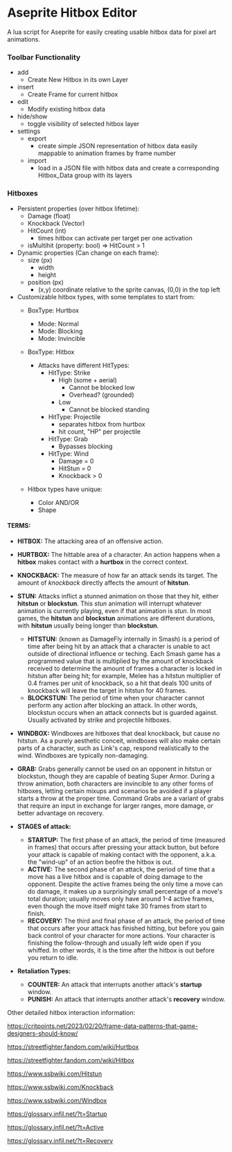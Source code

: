 # Aseprite Hitbox Editor
A lua script for Aseprite for easily creating usable hitbox data for pixel art animations. 

### Toolbar Functionality

- add
  - Create New Hitbox in its own Layer
- insert
  - Create Frame for current hitbox
- edit
  - Modify existing hitbox data
- hide/show
  - toggle visibility of selected hitbox layer
- settings
  - export
    - create simple JSON representation of hitbox data easily mappable to animation frames by frame number
  - import
    - load in a JSON file with hitbox data and create a corresponding Hitbox_Data group with its layers

### Hitboxes
- Persistent properties (over hitbox lifetime):
  - Damage (float)
  - Knockback (Vector)
  - HitCount (int) 
    - times hitbox can activate per target per one activation
  - isMultihit (property: bool) => HitCount > 1
- Dynamic properties (Can change on each frame):
  - size (px)
    - width
    - height
  - position (px)
    - (x,y) coordinate relative to the sprite canvas, (0,0) in the top left
- Customizable hitbox types, with some templates to start from:
  - BoxType: Hurtbox
    - Mode: Normal
    - Mode: Blocking
    - Mode: Invincible
  - BoxType: Hitbox
    - Attacks have different HitTypes:
      - HitType: Strike
        - High (some + aerial)
          - Cannot be blocked low
          - Overhead? (grounded)
        - Low
          - Cannot be blocked standing
      - HitType: Projectile
        - separates hitbox from hurtbox
        - hit count, "HP" per projectile
      - HitType: Grab
        - Bypasses blocking
      - HitType: Wind
        - Damage = 0
        - HitStun = 0
        - Knockback > 0

  - Hitbox types have unique:
    - Color
    AND/OR
    - Shape

#### TERMS:
- **HITBOX:** The attacking area of an offensive action. 
- **HURTBOX:** The hittable area of a character. An action happens when a **hitbox** makes contact with a **hurtbox** in the correct context.
- **KNOCKBACK:** The measure of how far an attack sends its target. The amount of *knockback* directly affects the amount of **hitstun**.
- **STUN:** Attacks inflict a stunned animation on those that they hit, either **hitstun** or **blockstun**. This *stun* animation will interrupt whatever animation is currently playing, even if that animation is *stun*. In most games, the **hitstun** and **blockstun** animations are different durations, with **hitstun** usually being longer than **blockstun**.
  - **HITSTUN:** (known as DamageFly internally in Smash) is a period of time after being hit by an attack that a character is unable to act outside of directional influence or teching. Each Smash game has a programmed value that is multiplied by the amount of knockback received to determine the amount of frames a character is locked in hitstun after being hit; for example, Melee has a hitstun multiplier of 0.4 frames per unit of knockback, so a hit that deals 100 units of knockback will leave the target in hitstun for 40 frames.
  - **BLOCKSTUN:** The period of time when your character cannot perform any action after blocking an attack. In other words, blockstun occurs when an attack connects but is guarded against. Usually activated by strike and projectile hitboxes.
- **WINDBOX:** Windboxes are hitboxes that deal knockback, but cause no hitstun. As a purely aesthetic conceit, windboxes will also make certain parts of a character, such as Link's cap, respond realistically to the wind. Windboxes are typically non-damaging.
- **GRAB:** Grabs generally cannot be used on an opponent in hitstun or blockstun, though they are capable of beating Super Armor. During a throw animation, both characters are invincible to any other forms of hitboxes, letting certain mixups and scenarios be avoided if a player starts a throw at the proper time. Command Grabs are a variant of grabs that require an input in exchange for larger ranges, more damage, or better advantage on recovery.
- **STAGES of attack:**
  - **STARTUP:** The first phase of an attack, the period of time (measured in frames) that occurs after pressing your attack button, but before your attack is capable of making contact with the opponent, a.k.a. the "wind-up" of an action beofre the hitbox is out.
  - **ACTIVE:** The second phase of an attack, the period of time that a move has a live hitbox and is capable of doing damage to the opponent. Despite the active frames being the only time a move can do damage, it makes up a surprisingly small percentage of a move's total duration; usually moves only have around 1-4 active frames, even though the move itself might take 30 frames from start to finish. 
  - **RECOVERY:** The third and final phase of an attack, the period of time that occurs after your attack has finished hitting, but before you gain back control of your character for more actions. Your character is finishing the follow-through and usually left wide open if you whiffed. In other words, it is the time after the hitbox is out before you return to idle.

- **Retaliation Types:**
  - **COUNTER:** An attack that interrupts another attack's **startup** window.
  - **PUNISH:** An attack that interrupts another attack's **recovery** window.


Other detailed hitbox interaction information:

https://critpoints.net/2023/02/20/frame-data-patterns-that-game-designers-should-know/

https://streetfighter.fandom.com/wiki/Hurtbox

https://streetfighter.fandom.com/wiki/Hitbox

https://www.ssbwiki.com/Hitstun

https://www.ssbwiki.com/Knockback

https://www.ssbwiki.com/Windbox

https://glossary.infil.net/?t=Startup

https://glossary.infil.net/?t=Active

https://glossary.infil.net/?t=Recovery





